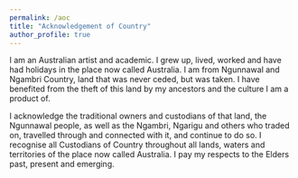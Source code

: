 ```yaml
---
permalink: /aoc
title: "Acknowledgement of Country"
author_profile: true
---
```


I am an Australian artist and academic. I grew up, lived, worked and have had holidays in the place now called Australia.
I am from Ngunnawal and Ngambri Country, land that was never ceded, but was taken.
I have benefited from the theft of this land by my ancestors and the culture I am a product of.

I acknowledge the traditional owners and custodians of that land, the Ngunnawal people, as well as the Ngambri, Ngarigu and others who traded on, travelled through and connected with it, and continue to do so. I recognise all Custodians of Country throughout all lands, waters and territories of the place now called Australia.
I pay my respects to the Elders past, present and emerging.